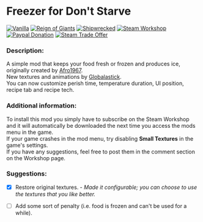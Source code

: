 # Freezer for Don't Starve

[![Vanilla](https://img.shields.io/badge/vanilla-yes-brightgreen.svg)](http://steamcommunity.com/sharedfiles/filedetails/?id=744033689) 
[![Reign of Giants](https://img.shields.io/badge/RoG-yes-brightgreen.svg)](http://steamcommunity.com/sharedfiles/filedetails/?id=744033689) 
[![Shipwrecked](https://img.shields.io/badge/SW-yes-brightgreen.svg)](http://steamcommunity.com/sharedfiles/filedetails/?id=744033689) 
[![Steam Workshop](https://img.shields.io/badge/steam-workshop-blue.svg)](http://steamcommunity.com/sharedfiles/filedetails/?id=744033689) 
[![Paypal Donation](https://img.shields.io/badge/donate-paypal-orange.svg)](https://www.paypal.com/cgi-bin/webscr?cmd=_s-xclick&hosted_button_id=7AJKEDU7BYRRG) 
[![Steam Trade Offer](https://img.shields.io/badge/donate-steam%20trade%20offer-orange.svg)](https://steamcommunity.com/tradeoffer/new/?partner=42003848&token=tB7Jhg1K)

###  Description:
A simple mod that keeps your food fresh or frozen and produces ice, originally created by [Afro1967](http://steamcommunity.com/profiles/76561197989646930). </br>
New textures and animations by [Globalastick](http://steamcommunity.com/id/globalastick). </br>
You can now customize perish time, temperature duration, UI position, recipe tab and recipe tech.

###  Additional information:
To install this mod you simply have to subscribe on the Steam Workshop and it will automatically be downloaded the next time you access the mods menu in the game.</br>
If your game crashes in the mod menu, try disabling __Small Textures__ in the game's settings.</br>
If you have any suggestions, feel free to post them in the comment section on the Workshop page.

### Suggestions:
- [x] Restore original textures. - *Made it configurable; you can choose to use the textures that you like better.*
- [ ] Add some sort of penalty (i.e. food is frozen and can't be used for a while).

